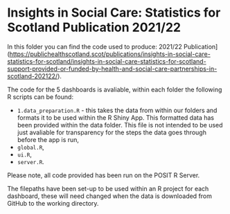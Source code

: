 # Insights in Social Care: Statistics for Scotland Publication 2021/22

In this folder you can find the code used to produce: 2021/22 Publication](https://publichealthscotland.scot/publications/insights-in-social-care-statistics-for-scotland/insights-in-social-care-statistics-for-scotland-support-provided-or-funded-by-health-and-social-care-partnerships-in-scotland-202122/).

The code for the 5 dashboards is avaliable, within each folder the following R scripts can be found:
- `1.data_preparation.R` - this takes the data from within our folders and formats it to be used within the R Shiny App. This formatted data has been provided within the data folder. This file is not intended to be used just avaliable for transparency for the steps the data goes through before the app is run,
- `global.R`,
- `ui.R`,
- `server.R`.


Please note, all code provided has been run on the POSIT R Server. 


The filepaths have been set-up to be used within an R project for each dashboard, these will need changed when the data is downloaded from GitHub to the working directory. 

